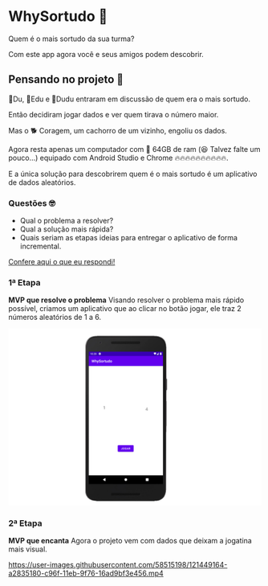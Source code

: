 # WhySortudo 🎲

Quem é o mais sortudo da sua turma?

Com este app agora você e seus amigos podem descobrir.

## Pensando no projeto 🤔
🙈Du, 🙉Edu e 🙊Dudu entraram em discussão de quem era o mais sortudo.

Então decidiram jogar dados e ver quem tirava o número maior.

Mas o 🐕 Coragem, um cachorro de um vizinho, engoliu os dados.

Agora resta apenas um computador com 🤑 64GB de ram (😆 Talvez falte um pouco...) equipado com Android Studio e Chrome 🔥🔥🔥🔥🔥🔥🔥🔥🔥🔥.

E a única solução para descobrirem quem é o mais sortudo é um aplicativo de dados aleatórios.

### Questões 🤓
* Qual o problema a resolver?
* Qual a solução mais rápida?
* Quais seriam as etapas ideias para entregar o aplicativo de forma incremental.

[Confere aqui o que eu respondi!](https://github.com/patrikrufino/DevVenture/blob/main/WhySortudo/PensandoNoProjeto.txt)

### 1ª Etapa

<b>MVP que resolve o problema</b>
Visando resolver o problema mais rápido possível, criamos um aplicativo que ao clicar no botão jogar, ele traz 2 números aleatórios de 1 a 6.

![Primeira Etapa](https://github.com/patrikrufino/DevVenture/blob/main/WhySortudo/img/Etapa%2001.png?raw=true)

### 2ª Etapa

<b>MVP que encanta</b>
Agora o projeto vem com dados que deixam a jogatina mais visual.

https://user-images.githubusercontent.com/58515198/121449164-a2835180-c96f-11eb-9f76-16ad9bf3e456.mp4




